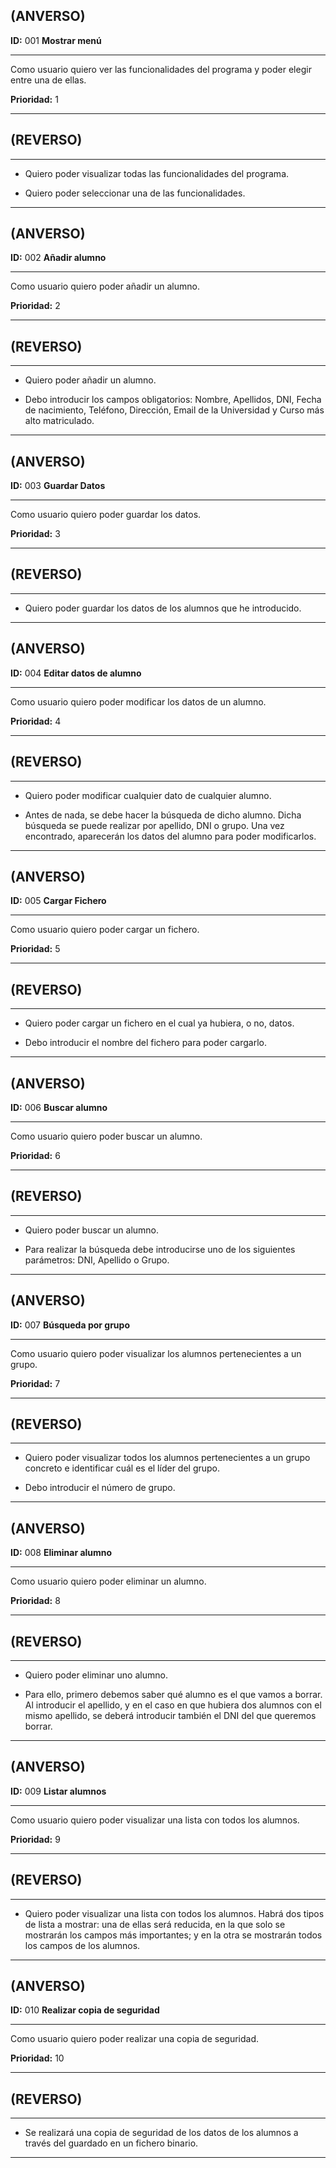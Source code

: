 ## (ANVERSO)

**ID:** 001 **Mostrar menú**

***

Como usuario quiero ver las funcionalidades del programa y poder elegir entre una de ellas.

**Prioridad:** 1

***

## (REVERSO)

***

* Quiero poder visualizar todas las funcionalidades del programa.

* Quiero poder seleccionar una de las funcionalidades.

***


## (ANVERSO)

**ID:** 002 **Añadir alumno**

***

Como usuario quiero poder añadir un alumno.

**Prioridad:** 2

***

## (REVERSO)

***

* Quiero poder añadir un alumno.

* Debo introducir los campos obligatorios: Nombre, Apellidos, DNI, Fecha de nacimiento, Teléfono, Dirección, Email de la Universidad y Curso más alto matriculado.

***


## (ANVERSO)

**ID:** 003 **Guardar Datos** 

***

Como usuario quiero poder guardar los datos. 

**Prioridad:** 3

***

## (REVERSO)

***

* Quiero poder guardar los datos de los alumnos que he introducido.

***


## (ANVERSO)

**ID:** 004 **Editar datos de alumno** 

***

Como usuario quiero poder modificar los datos de un alumno. 

**Prioridad:** 4

***

## (REVERSO)

***

* Quiero poder modificar cualquier dato de cualquier alumno. 

* Antes de nada, se debe hacer la búsqueda de dicho alumno. Dicha búsqueda se puede realizar por apellido, DNI o grupo. Una vez encontrado, aparecerán los datos del alumno para poder modificarlos.

***


## (ANVERSO)

**ID:** 005 **Cargar Fichero**

***

Como usuario quiero poder cargar un fichero.

**Prioridad:** 5

***

## (REVERSO)

***

* Quiero poder cargar un fichero en el cual ya hubiera, o no, datos.

* Debo introducir el nombre del fichero para poder cargarlo.

***


## (ANVERSO)

**ID:** 006 **Buscar alumno**

***

Como usuario quiero poder buscar un alumno. 

**Prioridad:** 6

***

## (REVERSO)

***

* Quiero poder buscar un alumno.

* Para realizar la búsqueda debe introducirse uno de los siguientes parámetros: DNI, Apellido o Grupo.

***


## (ANVERSO)

**ID:** 007 **Búsqueda por grupo** 

***

Como usuario quiero poder visualizar los alumnos pertenecientes a un grupo. 

**Prioridad:** 7

***

## (REVERSO)

***

* Quiero poder visualizar todos los alumnos pertenecientes a un grupo concreto e identificar cuál es el líder del grupo.

* Debo introducir el número de grupo.

***


## (ANVERSO)

**ID:** 008 **Eliminar alumno**

***

Como usuario quiero poder eliminar un alumno. 

**Prioridad:** 8

***

## (REVERSO)

***

* Quiero poder eliminar uno alumno.

* Para ello, primero debemos saber qué alumno es el que vamos a borrar. Al introducir el apellido, y en el caso en que hubiera dos alumnos con el mismo apellido, se deberá introducir también el DNI del que queremos borrar.

***


## (ANVERSO)

**ID:** 009 **Listar alumnos** 

***

Como usuario quiero poder visualizar una lista con todos los alumnos.

**Prioridad:** 9

***

## (REVERSO)

***

* Quiero poder visualizar una lista con todos los alumnos. Habrá dos tipos de lista a mostrar: una de ellas será reducida, en la que solo se mostrarán los campos más importantes; y en la otra se mostrarán todos los campos de los alumnos.

***


## (ANVERSO)

**ID:** 010 **Realizar copia de seguridad** 

***

Como usuario quiero poder realizar una copia de seguridad.

**Prioridad:** 10

***

## (REVERSO)

***

* Se realizará una copia de seguridad de los datos de los alumnos a través del guardado en un fichero binario.

***

